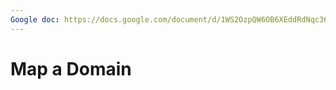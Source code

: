 ```yaml
---
Google doc: https://docs.google.com/document/d/1WS2OzpQW6OB6XEddRdNqc36TdNpvPsz5h5ipkgLxyGY/edit
---
```

# Map a Domain